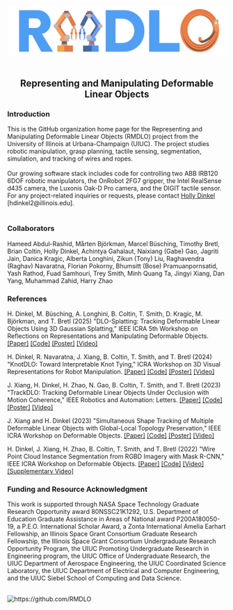 
<div align="center">
  <img src="https://github.com/RMDLO/.github/blob/master/images/rmdlo_logo.png" alt="banner" width="1000px"/>
</div>
<br>
<h2 align="center"> Representing and Manipulating Deformable Linear Objects </h2>
<h3 align="left"> Introduction </h3>
This is the GitHub organization home page for the Representing and Manipulating Deformable Linear Objects (RMDLO) project from the University of Illinois at Urbana-Champaign (UIUC). The project studies robotic manipulation, grasp planning, tactile sensing, segmentation, simulation, and tracking of wires and ropes.
<br/><br/>
Our growing software stack includes code for controlling two ABB IRB120 6DOF robotic manipulators, the OnRobot 2FG7 gripper, the Intel RealSense d435 camera, the Luxonis Oak-D Pro camera, and the DIGIT tactile sensor. For any project-related inquiries or requests, please contact <a href="https://hollydinkel.github.io/">Holly Dinkel</a> [hdinkel2@illinois.edu].
<br/><br/>

<h3 align="left"> Collaborators </h3>
Hameed Abdul-Rashid, Mårten Björkman, Marcel Büsching, Timothy Bretl, Brian Coltin, Holly Dinkel, Achintya Gahalaut, Naixiang (Gabe) Gao, Jagriti Jain, Danica Kragic, Alberta Longhini, Zikun (Tony) Liu, Raghavendra (Raghav) Navaratna, Florian Pokorny, Bhumsitt (Bose) Pramuanpornsatid, Yash Rathod, Fuad Samhouri, Trey Smith, Minh Quang Ta, Jingyi Xiang, Dan Yang, Muhammad Zahid, Harry Zhao

<h3 align="left"> References </h3>

H. Dinkel, M. Büsching, A. Longhini, B. Coltin, T. Smith, D. Kragic, M. Björkman, and T. Bretl (2025) "DLO-Splatting: Tracking Deformable Linear Objects Using 3D Gaussian Splatting​," IEEE ICRA 5th Workshop on Reflections on Representations and Manipulating​ Deformable Objects. <a href="https://arxiv.org/abs/2505.08644">[Paper]</a> <a href="https://github.com/buesma/dlo-splatting">[Code]</a> <a href="https://hollydinkel.github.io/assets/pdf/ICRA2025RMDO_poster.pdf">[Poster]</a> <a href="https://www.youtube.com/watch?v=CG4WDWumGXA">[Video]</a>

H. Dinkel, R. Navaratna, J. Xiang, B. Coltin, T. Smith, and T. Bretl (2024) "KnotDLO: Toward Interpretable Knot Tying," ICRA Workshop on 3D Visual Representations for Robot Manipulation. <a href="https://openreview.net/pdf?id=vsaEOFOUyY">[Paper]</a> <a href="https://github.com/RMDLO/knotdlo">[Code]</a> <a href="https://hollydinkel.github.io/assets/pdf/ICRA20243DVRM_poster.pdf">[Poster]</a> <a href="https://youtu.be/mg30uCUtpOk">[Video]</a>

J. Xiang, H. Dinkel, H. Zhao, N. Gao, B. Coltin, T. Smith, and T. Bretl (2023) "TrackDLO: Tracking Deformable Linear Objects Under Occlusion with Motion Coherence," IEEE Robotics and Automation: Letters. <a href="https://ieeexplore.ieee.org/document/10214157">[Paper]</a> <a href="https://github.com/RMDLO/trackdlo">[Code]</a> <a href="https://hollydinkel.github.io/assets/pdf/ICRA2024RMDO_poster.pdf">[Poster]</a> <a href="https://youtu.be/MxqNJsen5eg">[Video]</a>

J. Xiang and H. Dinkel (2023) "Simultaneous Shape Tracking of Multiple Deformable Linear Objects with Global-Local Topology Preservation," IEEE ICRA Workshop on Deformable Objects. <a href="https://arxiv.org/pdf/2310.13245.pdf">[Paper]</a> <a href="https://github.com/RMDLO/multi-dlo">[Code]</a> <a href="https://hollydinkel.github.io/assets/pdf/ICRA2023RMDO_poster.pdf">[Poster]</a> <a href="https://youtu.be/hfiqwMxitqA">[Video]</a>

H. Dinkel, J. Xiang, H. Zhao, B. Coltin, T. Smith, and T. Bretl (2022) "Wire Point Cloud Instance Segmentation from RGBD Imagery with Mask R-CNN," IEEE ICRA Workshop on Deformable Objects. <a href="https://deformable-workshop.github.io/icra2022/spotlight/WDOICRA2022_08.pdf">[Paper]</a> <a href="https://github.com/RMDLO/COCOpen-OpenCV">[Code]</a> <a href="https://youtu.be/eqgZQckCDOY">[Video]</a> <a href="https://www.youtube.com/watch?v=H16CpeIdEHY">[Supplementary Video]</a>

<h3 align="left"> Funding and Resource Acknowledgment </h3>
This work is supported through NASA Space Technology Graduate Research Opportunity award 80NSSC21K1292, U.S. Department of Education Graduate Assistance in Areas of National award P200A180050-19, a P.E.O. International Scholar Award, a Zonta International Amelia Earhart Fellowship, an Illinois Space Grant Consortium Graduate Research Fellowship, the Illinois Space Grant Consortium Undergraduate Research Opportunity Program, the UIUC Promoting Undergraduate Research in Engineering program, the UIUC Office of Undergraduate Research, the UIUC Department of Aerospace Engineering, the UIUC Coordinated Science Laboratory, the UIUC Department of Electrical and Computer Engineering, and the UIUC Siebel School of Computing and Data Science. 
</p>
 <br>
 <img src="https://komarev.com/ghpvc/?username=RMDLO" alt="https://github.com/RMDLO" />
</p>
